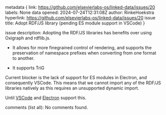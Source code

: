 metadata {
link: https://github.com/elsevierlabs-os/linked-data/issues/20
labels: None
data opened: 2024-07-24T12:31:08Z
author: RinkeHoekstra
hyperlink: https://github.com/elsevierlabs-os/linked-data/issues/20
issue title: Adopt RDF/JS library (pending ES module support in VSCode)
}

issue description:
Adopting the RDF/JS libraries has benefits over using Oxigraph and rdflib.js. 

* It allows for more finegrained control of rendering, and supports the preservation of namespace prefixes when converting from one format to another. 
* It supports TriG

Current blocker is the lack of support for ES modules in Electron, and consequently VSCode. This means that we cannot import any of the RDF/JS libraries natively as this requires an unsupported dynamic import.

Until [VSCode](https://github.com/microsoft/vscode-loader/issues/36) and [Electron](https://github.com/electron/electron/issues/21457) support this.

comments (list all):
No comments found.

